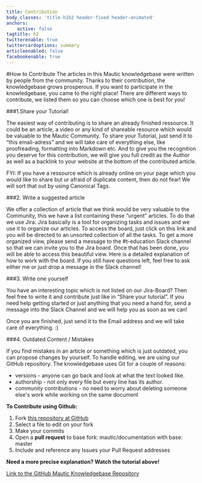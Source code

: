 ```yaml
---
title: Contribution
body_classes: 'title-h1h2 header-fixed header-animated'
anchors:
    active: false
tagtitle: h2
twitterenable: true
twittercardoptions: summary
articleenabled: false
facebookenable: true
---
```


#How to Contribute
The articles in this Mautic knowledgebase were written by people from the community. Thanks to their contribution, the knowledgebase grows prosperous. If you want to participate in the knowledgebase, you came to the right place! There are different ways to contribute, we listed them so you can choose which one is best for you!

###1.Share your Tutorial!

The easiest way of contributing is to share an already finished ressource. It could be an article, a video or any kind of shareable resource which would be valuable to the Mautic Community. To share your Tutorial, just send it to “this email-adress” and we will take care of everything else, like proofreading, formatting into Markdown etc. And to give you the recognition you deserve for this contribution, we will give you full credit as the Author as well as a backlink to your website at the bottom of the contributed article.

FYI: If you have a ressource which is already online on your page which you would like to share but ur afraid of duplicate content, then do not fear! We will sort that out by using Canonical Tags. 

###2. Write a suggested article

We offer a collection of article that we think would be very valuable to the Community, this we have a list containing these “urgent” articles. To do that we use Jira. Jira basically is a tool for organizing tasks and issues and we use it to organize our articles. To access the board, just click on this link and you will be directed to an unsorted collection of all the tasks. To get a more organized view, please send a message to the #t-education Slack channel so that we can invite you to the Jira board. Once that has been done, you will be able to access this beautiful view. Here is a detailed explanation of how to work with the board. If you still have questions left, feel free to ask either me or just drop a message in the Slack channel!

###3. Write one yourself

You have an interesting topic which is not listed on our Jira-Board? Then feel free to write it and contribute just like in “Share your tutorial”. If you need help getting started or just anything that you need a hand for, send a message into the Slack Channel and we will help you as soon as we can!

Once you are finished, just send it to the Email address and we will take care of everything. :) 

###4. Outdated Content / Mistakes

If you find mistakes in an article or something which is just outdated, you can propose changes by yourself. To handle editing, we are using our GitHub repository. The knowledgebase uses Git for a couple of reasons: 
* versions - anyone can go back and look at what the text looked like.
* authorship - not only every file but every line has its author.
* community contributions - no need to worry about deleting someone else's work while working on the same document


**To Contribute using Github:**
1. Fork [this repository at GitHub ](https://github.com/mautic/mautic-community-knowledgebase) 
2. Select a file to edit on your fork
3. Make your commits
4. Open a **pull request** to base fork: mautic/documentation with base: master
5. Include and reference any Issues your Pull Request addresses

**Need a more precise explanation? Watch the tutorial above!**

[Link to the GitHub Mautic Knowledgebase Repository](https://github.com/mautic/mautic-community-knowledgebase)

